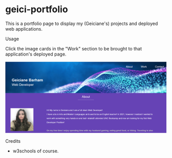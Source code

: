 # geici-portfolio
This is a portfolio page to display my (Geiciane's) projects and deployed web applications.

Usage

Click the image cards in the "Work" section to be brought to that application's deployed page.

![alt-text](https://github.com/geicibarham/geici-portfolio/blob/main/assets/images/Screenshot%20(15).png)


Credits
* w3schools of course.
